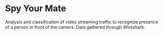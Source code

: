 # Spy Your Mate
Analysis and classification of video streaming traffic to recognize presence of a person in front of the camera. Data gathered
through Wireshark.
